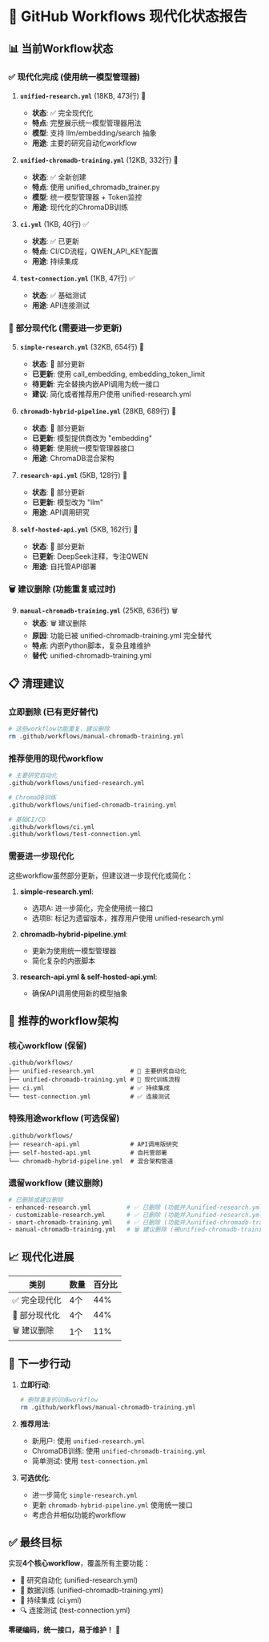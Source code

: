 # 🔄 GitHub Workflows 现代化状态报告

## 📊 **当前Workflow状态**

### ✅ **现代化完成 (使用统一模型管理器)**

1. **`unified-research.yml`** (18KB, 473行) 🌟
   - **状态**: ✅ 完全现代化
   - **特点**: 完整展示统一模型管理器用法
   - **模型**: 支持 llm/embedding/search 抽象
   - **用途**: 主要的研究自动化workflow

2. **`unified-chromadb-training.yml`** (12KB, 332行) 🌟
   - **状态**: ✅ 全新创建
   - **特点**: 使用 unified_chromadb_trainer.py
   - **模型**: 统一模型管理器 + Token监控
   - **用途**: 现代化的ChromaDB训练

3. **`ci.yml`** (1KB, 40行) ✅
   - **状态**: ✅ 已更新
   - **特点**: CI/CD流程，QWEN_API_KEY配置
   - **用途**: 持续集成

4. **`test-connection.yml`** (1KB, 47行) ✅
   - **状态**: ✅ 基础测试
   - **用途**: API连接测试

### 🔄 **部分现代化 (需要进一步更新)**

5. **`simple-research.yml`** (32KB, 654行) 🔄
   - **状态**: 🔄 部分更新
   - **已更新**: 使用 call_embedding, embedding_token_limit
   - **待更新**: 完全替换内嵌API调用为统一接口
   - **建议**: 简化或者推荐用户使用 unified-research.yml

6. **`chromadb-hybrid-pipeline.yml`** (28KB, 689行) 🔄
   - **状态**: 🔄 部分更新  
   - **已更新**: 模型提供商改为 "embedding"
   - **待更新**: 使用统一模型管理器接口
   - **用途**: ChromaDB混合架构

7. **`research-api.yml`** (5KB, 128行) 🔄
   - **状态**: 🔄 部分更新
   - **已更新**: 模型改为 "llm"
   - **用途**: API调用研究

8. **`self-hosted-api.yml`** (5KB, 162行) 🔄
   - **状态**: 🔄 部分更新
   - **已更新**: DeepSeek注释，专注QWEN
   - **用途**: 自托管API部署

### 🗑️ **建议删除 (功能重复或过时)**

9. **`manual-chromadb-training.yml`** (25KB, 636行) 🗑️
   - **状态**: 🗑️ 建议删除
   - **原因**: 功能已被 unified-chromadb-training.yml 完全替代
   - **特点**: 内嵌Python脚本，复杂且难维护
   - **替代**: unified-chromadb-training.yml

## 📋 **清理建议**

### **立即删除 (已有更好替代)**
```bash
# 这些workflow功能重复，建议删除
rm .github/workflows/manual-chromadb-training.yml
```

### **推荐使用的现代workflow**
```bash
# 主要研究自动化
.github/workflows/unified-research.yml

# ChromaDB训练  
.github/workflows/unified-chromadb-training.yml

# 基础CI/CD
.github/workflows/ci.yml
.github/workflows/test-connection.yml
```

### **需要进一步现代化**
这些workflow虽然部分更新，但建议进一步现代化或简化：

1. **simple-research.yml**: 
   - 选项A: 进一步简化，完全使用统一接口
   - 选项B: 标记为遗留版本，推荐用户使用 unified-research.yml

2. **chromadb-hybrid-pipeline.yml**:
   - 更新为使用统一模型管理器
   - 简化复杂的内嵌脚本

3. **research-api.yml & self-hosted-api.yml**:
   - 确保API调用使用新的模型抽象

## 🎯 **推荐的workflow架构**

### **核心workflow (保留)**
```
.github/workflows/
├── unified-research.yml          # 🌟 主要研究自动化
├── unified-chromadb-training.yml # 🌟 现代训练流程  
├── ci.yml                        # ✅ 持续集成
└── test-connection.yml           # ✅ 连接测试
```

### **特殊用途workflow (可选保留)**
```
.github/workflows/
├── research-api.yml              # API调用版研究
├── self-hosted-api.yml           # 自托管部署
└── chromadb-hybrid-pipeline.yml  # 混合架构管道
```

### **遗留workflow (建议删除)**
```bash
# 已删除或建议删除
- enhanced-research.yml          # ✅ 已删除 (功能并入unified-research.yml)
- customizable-research.yml      # ✅ 已删除 (功能并入unified-research.yml)  
- smart-chromadb-training.yml    # ✅ 已删除 (功能并入unified-chromadb-training.yml)
- manual-chromadb-training.yml   # 🗑️ 建议删除 (被unified-chromadb-training.yml替代)
```

## 📈 **现代化进展**

| 类别 | 数量 | 百分比 |
|------|------|--------|
| ✅ 完全现代化 | 4个 | 44% |
| 🔄 部分现代化 | 4个 | 44% |  
| 🗑️ 建议删除 | 1个 | 11% |

## 🚀 **下一步行动**

1. **立即行动**:
   ```bash
   # 删除重复的训练workflow
   rm .github/workflows/manual-chromadb-training.yml
   ```

2. **推荐用法**:
   - 新用户: 使用 `unified-research.yml`
   - ChromaDB训练: 使用 `unified-chromadb-training.yml`
   - 简单测试: 使用 `test-connection.yml`

3. **可选优化**:
   - 进一步简化 `simple-research.yml`
   - 更新 `chromadb-hybrid-pipeline.yml` 使用统一接口
   - 考虑合并相似功能的workflow

## ✅ **最终目标**

实现**4个核心workflow**，覆盖所有主要功能：
- 🎯 研究自动化 (unified-research.yml)
- 🧠 数据训练 (unified-chromadb-training.yml)  
- 🔧 持续集成 (ci.yml)
- 🔍 连接测试 (test-connection.yml)

**零硬编码，统一接口，易于维护！** 🎉